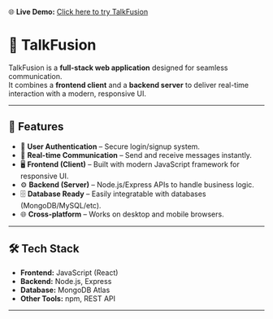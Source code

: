 
🌐 **Live Demo:** [Click here to try TalkFusion](https://talkfusion.vercel.app)


# 🚀 TalkFusion

TalkFusion is a **full-stack web application** designed for seamless communication.  
It combines a **frontend client** and a **backend server** to deliver real-time interaction with a modern, responsive UI.

---

## 📌 Features

- 🔐 **User Authentication** – Secure login/signup system.  
- 💬 **Real-time Communication** – Send and receive messages instantly.  
- 🖥 **Frontend (Client)** – Built with modern JavaScript framework for responsive UI.  
- ⚙️ **Backend (Server)** – Node.js/Express APIs to handle business logic.  
- 🗄 **Database Ready** – Easily integratable with databases (MongoDB/MySQL/etc).  
- 🌐 **Cross-platform** – Works on desktop and mobile browsers.  

---

## 🛠 Tech Stack

- **Frontend:** JavaScript (React)  
- **Backend:** Node.js, Express  
- **Database:** MongoDB Atlas
- **Other Tools:** npm, REST API

---



